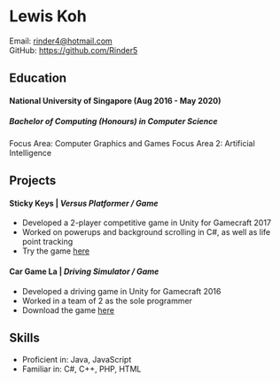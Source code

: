 # Lewis Koh

Email: rinder4@hotmail.com  
GitHub: <https://github.com/Rinder5>

## Education

#### National University of Singapore (Aug 2016 - May 2020)
##### Bachelor of Computing (Honours) in Computer Science
Focus Area: Computer Graphics and Games
Focus Area 2: Artificial Intelligence

## Projects

#### Sticky Keys | *Versus Platformer / Game*
* Developed a 2-player competitive game in Unity for Gamecraft 2017
* Worked on powerups and background scrolling in C#, as well as life point tracking
* Try the game [here](https://zy-ang.itch.io/sticky-keys)

#### Car Game La | *Driving Simulator / Game*
* Developed a driving game in Unity for Gamecraft 2016
* Worked in a team of 2 as the sole programmer
* Download the game [here](https://rinder5.itch.io/car-game-la)

## Skills

* Proficient in: Java, JavaScript
* Familiar in: C#, C++, PHP, HTML
